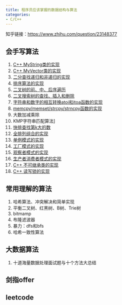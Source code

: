 ```yaml
---
title: 程序员应该掌握的数据结构与算法
categories: 
- C/C++
---
```



知乎链接：https://www.zhihu.com/question/23148377


## 会手写算法
1. [C++ MyString类的实现](https://github.com/wxquare/programming/blob/master/oj/datastruct-algorithm/mystring.cpp)
2. [C++ MyVector类的实现](https://github.com/wxquare/programming/blob/master/oj/datastruct-algorithm/myvector.cpp)
3. [二分查找递归和非递归的实现](https://github.com/wxquare/programming/blob/master/oj/datastruct-algorithm/binary_search.cpp)
4. [排序算法的实现](https://github.com/wxquare/programming/blob/master/oj/datastruct-algorithm/sort.cpp)
5. [二叉树的前、中、后序遍历](https://github.com/wxquare/programming/blob/master/oj/datastruct-algorithm/binary_tree.cpp)
6. [二叉搜索树的查找、插入和删除](https://github.com/wxquare/programming/blob/master/oj/datastruct-algorithm/binary_search_tree.cpp)
7. [字符串和数字的相互转换atoi和itoa函数的实现](https://github.com/wxquare/programming/blob/master/oj/datastruct-algorithm/itoa_atoi.cpp)
8. [memcpy/memset/strcpy/strncpy函数的实现](https://github.com/wxquare/programming/blob/master/oj/datastruct-algorithm/str_function.cpp)
9. 大数加减乘除
10. KMP字符串匹配算法]
11. [快排查找第k大的数](https://github.com/wxquare/programming/blob/master/oj/datastruct-algorithm/select_k.cpp)
12. [全排列组合的实现](https://www.cnblogs.com/wxquare/p/4719228.html)
13. [单例模式的实现](https://github.com/wxquare/programming/blob/master/oj/datastruct-algorithm/singleton.cpp)
14. [工厂模式的实现](https://github.com/wxquare/programming/blob/master/oj/datastruct-algorithm/factory.cpp)
15. [观察者模式的实现](https://github.com/wxquare/programming/blob/master/oj/datastruct-algorithm/observer.cpp)
16. [生产者消费者模式的实现](https://github.com/wxquare/programming/blob/master/oj/datastruct-algorithm/producer_consumer.cpp)
17. [C++ 不可继承类的实现](https://www.cnblogs.com/wxquare/p/7280025.html)
18. [C++ 读写锁的实现](https://github.com/wxquare/programming/blob/master/oj/datastruct-algorithm/read_write_locker.cpp) 


## 常用理解的算法
1. 哈希算法、冲突解决和简单实现
2. 平衡二叉树、红黑树、B树、Trie树
3. bitmamp
4. 布隆滤波器
5. 暴力：dfs和bfs
6. 哈希一致性算法



## 大数据算法
1. 十道海量数据处理面试题与十个方法大总结


## 剑指offer

## leetcode



